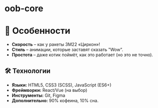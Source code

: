 # oob-core

# 🌟 Особенности
- **Скорость** – как у ракеты 3M22 «Циркон»!
- **Стиль** – анимации, которые заставят сказать "Wow".
- **Простота** – даже котик поймёт, как это работает (но это не точно).

## 🛠 Технологии
- **Языки:** HTML5, CSS3 (SCSS), JavaScript (ES6+)
- **Фреймворки:** React/Vue (на выбор) 
- **Инструменты:** Git, Figma
- **Дополнительно:** 90% кофеина, 10% сна.
